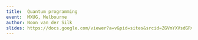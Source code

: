 ```yaml
---
title:  Quantum programming
event:  MXUG, Melbourne
author: Noon van der Silk
slides: https://docs.google.com/viewer?a=v&pid=sites&srcid=ZGVmYXVsdGRvbWFpbnxteHVnYXV8Z3g6MWNiZTY2NzcyNDQ3M2Q4Yg
---
```


